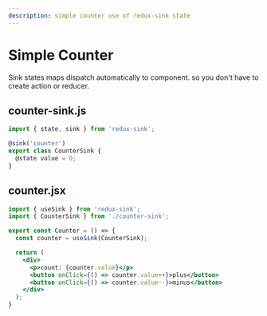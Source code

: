 ```yaml
---
description: simple counter use of redux-sink state
---
```


# Simple Counter

Sink states maps dispatch automatically to component. so you don't have to create action or reducer.

## counter-sink.js

```javascript
import { state, sink } from 'redux-sink';

@sink('counter')
export class CounterSink {
  @state value = 0;
}
```

## counter.jsx

```jsx
import { useSink } from 'redux-sink';
import { CounterSink } from './counter-sink';

export const Counter = () => {
  const counter = useSink(CounterSink);

  return (
    <div>
      <p>count: {counter.value}</p>
      <button onClick={() => counter.value++}>plus</button>
      <button onClick={() => counter.value--}>minus</button>
    </div>
  );
}
```

